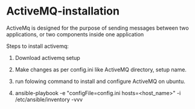 # ActiveMQ-installation
ActiveMq is designed for the purpose of sending messages between two applications, or two components inside one application

Steps to install activemq:

1. Download activemq setup 

2. Make changes as per config.ini like ActiveMQ directory, setup name.

3. run folowing command to install and configure ActiveMQ on ubuntu.

4. ansible-playbook -e "configFile=config.ini hosts=<host_name>" -i /etc/ansible/inventory -vvv


